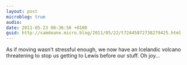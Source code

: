 ```yaml
---
layout: post
microblog: true
audio: 
date: 2011-05-23 00:36:56 +0100
guid: http://samdeane.micro.blog/2011/05/22/t72445872738279425.html
---
```

As if moving wasn't stressful enough, we now have an Icelandic volcano threatening to stop us getting to Lewis before our stuff. Oh joy...
